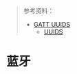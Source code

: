 > 参考资料：
>
> - [GATT UUIDS](https://www.bluetooth.com/specifications/assigned-numbers/)
>   - [UUIDS](https://btprodspecificationrefs.blob.core.windows.net/assigned-values/16-bit%20UUID%20Numbers%20Document.pdf)

# 蓝牙


